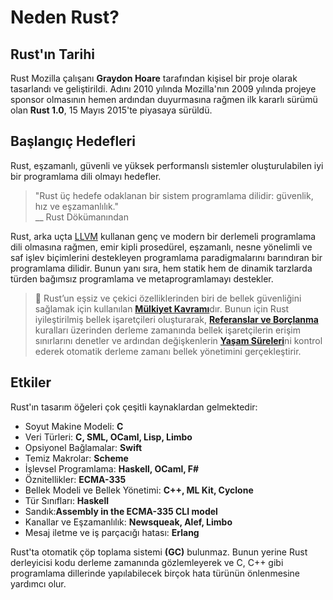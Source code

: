 # Neden Rust?
## Rust'ın Tarihi 
Rust Mozilla çalışanı **Graydon Hoare** tarafından kişisel bir proje olarak tasarlandı ve geliştirildi. Adını 2010 yılında Mozilla'nın 2009 yılında projeye sponsor olmasının hemen ardından duyurmasına rağmen ilk kararlı sürümü olan **Rust 1.0**, 15 Mayıs 2015'te piyasaya sürüldü.

## Başlangıç Hedefleri
Rust, eşzamanlı, güvenli ve yüksek performanslı sistemler oluşturulabilen iyi bir programlama dili olmayı hedefler.
> "Rust üç hedefe odaklanan bir sistem programlama dilidir: güvenlik, hız ve eşzamanlılık."  
> \_\_ Rust Dökümanından

Rust, arka uçta [LLVM](https://en.wikipedia.org/wiki/LLVM) kullanan genç ve modern bir derlemeli programlama dili olmasına rağmen, emir kipli prosedürel, eşzamanlı, nesne yönelimli ve saf işlev biçimlerini destekleyen programlama paradigmalarını barındıran bir programlama dilidir. Bunun yanı sıra, hem statik hem de dinamik tarzlarda türden bağımsız programlama ve metaprogramlamayı destekler.    

> 🔎 Rust’un eşsiz ve çekici özelliklerinden biri de bellek güvenliğini sağlamak için kullanılan [**Mülkiyet Kavramı**](https://github.com/RustDili/Rust-Mulkiyet-Kavrami)dır. Bunun için Rust iyileştirilmiş bellek işaretçileri oluşturarak, [**Referanslar ve Borçlanma**](https://github.com/RustDili/Rust-Mulkiyet-Kavrami/blob/master/referans-ve-borclanma.md) kuralları üzerinden derleme zamanında bellek işaretçilerin erişim sınırlarını denetler ve ardından değişkenlerin [**Yaşam Süreleri**](https://github.com/RustDili/Rust-Mulkiyet-Kavrami/blob/master/yasam-suresi.md)ni kontrol ederek otomatik derleme zamanı bellek yönetimini gerçekleştirir.
## Etkiler
Rust'ın tasarım öğeleri çok çeşitli kaynaklardan gelmektedir:
* Soyut Makine Modeli: **C**
* Veri Türleri: **C, SML, OCaml, Lisp, Limbo**
* Opsiyonel Bağlamalar: **Swift**
* Temiz Makrolar: **Scheme**
* İşlevsel Programlama: **Haskell, OCaml, F#**
* Öznitellikler: **ECMA-335**
* Bellek Modeli ve Bellek Yönetimi: **C++, ML Kit, Cyclone**
* Tür Sınıfları: **Haskell**
* Sandık:**Assembly in the ECMA-335 CLI model**
* Kanallar ve Eşzamanlılık: **Newsqueak, Alef, Limbo**
* Mesaj iletme ve iş parçacığı hatası: **Erlang**
 
Rust'ta otomatik çöp toplama sistemi **(GC)** bulunmaz. Bunun yerine Rust derleyicisi kodu derleme zamanında gözlemleyerek ve C, C++ gibi programlama dillerinde yapılabilecek birçok hata türünün önlenmesine yardımcı olur.
